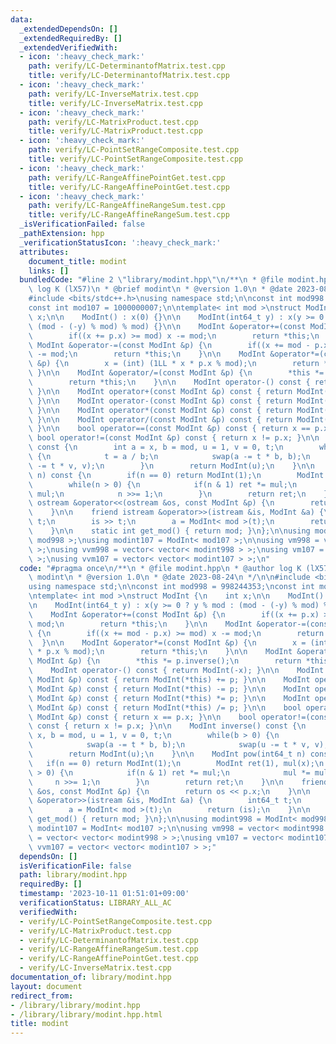 ```yaml
---
data:
  _extendedDependsOn: []
  _extendedRequiredBy: []
  _extendedVerifiedWith:
  - icon: ':heavy_check_mark:'
    path: verify/LC-DeterminantofMatrix.test.cpp
    title: verify/LC-DeterminantofMatrix.test.cpp
  - icon: ':heavy_check_mark:'
    path: verify/LC-InverseMatrix.test.cpp
    title: verify/LC-InverseMatrix.test.cpp
  - icon: ':heavy_check_mark:'
    path: verify/LC-MatrixProduct.test.cpp
    title: verify/LC-MatrixProduct.test.cpp
  - icon: ':heavy_check_mark:'
    path: verify/LC-PointSetRangeComposite.test.cpp
    title: verify/LC-PointSetRangeComposite.test.cpp
  - icon: ':heavy_check_mark:'
    path: verify/LC-RangeAffinePointGet.test.cpp
    title: verify/LC-RangeAffinePointGet.test.cpp
  - icon: ':heavy_check_mark:'
    path: verify/LC-RangeAffineRangeSum.test.cpp
    title: verify/LC-RangeAffineRangeSum.test.cpp
  _isVerificationFailed: false
  _pathExtension: hpp
  _verificationStatusIcon: ':heavy_check_mark:'
  attributes:
    document_title: modint
    links: []
  bundledCode: "#line 2 \"library/modint.hpp\"\n/**\n * @file modint.hpp\n * @author\
    \ log K (lX57)\n * @brief modint\n * @version 1.0\n * @date 2023-08-24\n */\n\n\
    #include <bits/stdc++.h>\nusing namespace std;\n\nconst int mod998 = 998244353;\n\
    const int mod107 = 1000000007;\n\ntemplate< int mod >\nstruct ModInt {\n    int\
    \ x;\n\n    ModInt() : x(0) {}\n\n    ModInt(int64_t y) : x(y >= 0 ? y % mod :\
    \ (mod - (-y) % mod) % mod) {}\n\n    ModInt &operator+=(const ModInt &p) {\n\
    \        if((x += p.x) >= mod) x -= mod;\n        return *this;\n    }\n\n   \
    \ ModInt &operator-=(const ModInt &p) {\n        if((x += mod - p.x) >= mod) x\
    \ -= mod;\n        return *this;\n    }\n\n    ModInt &operator*=(const ModInt\
    \ &p) {\n        x = (int) (1LL * x * p.x % mod);\n        return *this;\n   \
    \ }\n\n    ModInt &operator/=(const ModInt &p) {\n        *this *= p.inverse();\n\
    \        return *this;\n    }\n\n    ModInt operator-() const { return ModInt(-x);\
    \ }\n\n    ModInt operator+(const ModInt &p) const { return ModInt(*this) += p;\
    \ }\n\n    ModInt operator-(const ModInt &p) const { return ModInt(*this) -= p;\
    \ }\n\n    ModInt operator*(const ModInt &p) const { return ModInt(*this) *= p;\
    \ }\n\n    ModInt operator/(const ModInt &p) const { return ModInt(*this) /= p;\
    \ }\n\n    bool operator==(const ModInt &p) const { return x == p.x; }\n\n   \
    \ bool operator!=(const ModInt &p) const { return x != p.x; }\n\n    ModInt inverse()\
    \ const {\n        int a = x, b = mod, u = 1, v = 0, t;\n        while(b > 0)\
    \ {\n            t = a / b;\n            swap(a -= t * b, b);\n            swap(u\
    \ -= t * v, v);\n        }\n        return ModInt(u);\n    }\n\n    ModInt pow(int64_t\
    \ n) const {\n        if(n == 0) return ModInt(1);\n        ModInt ret(1), mul(x);\n\
    \        while(n > 0) {\n            if(n & 1) ret *= mul;\n            mul *=\
    \ mul;\n            n >>= 1;\n        }\n        return ret;\n    }\n\n    friend\
    \ ostream &operator<<(ostream &os, const ModInt &p) {\n        return os << p.x;\n\
    \    }\n\n    friend istream &operator>>(istream &is, ModInt &a) {\n        int64_t\
    \ t;\n        is >> t;\n        a = ModInt< mod >(t);\n        return (is);\n\
    \    }\n\n    static int get_mod() { return mod; }\n};\n\nusing modint998 = ModInt<\
    \ mod998 >;\nusing modint107 = ModInt< mod107 >;\n\nusing vm998 = vector< modint998\
    \ >;\nusing vvm998 = vector< vector< modint998 > >;\nusing vm107 = vector< modint107\
    \ >;\nusing vvm107 = vector< vector< modint107 > >;\n"
  code: "#pragma once\n/**\n * @file modint.hpp\n * @author log K (lX57)\n * @brief\
    \ modint\n * @version 1.0\n * @date 2023-08-24\n */\n\n#include <bits/stdc++.h>\n\
    using namespace std;\n\nconst int mod998 = 998244353;\nconst int mod107 = 1000000007;\n\
    \ntemplate< int mod >\nstruct ModInt {\n    int x;\n\n    ModInt() : x(0) {}\n\
    \n    ModInt(int64_t y) : x(y >= 0 ? y % mod : (mod - (-y) % mod) % mod) {}\n\n\
    \    ModInt &operator+=(const ModInt &p) {\n        if((x += p.x) >= mod) x -=\
    \ mod;\n        return *this;\n    }\n\n    ModInt &operator-=(const ModInt &p)\
    \ {\n        if((x += mod - p.x) >= mod) x -= mod;\n        return *this;\n  \
    \  }\n\n    ModInt &operator*=(const ModInt &p) {\n        x = (int) (1LL * x\
    \ * p.x % mod);\n        return *this;\n    }\n\n    ModInt &operator/=(const\
    \ ModInt &p) {\n        *this *= p.inverse();\n        return *this;\n    }\n\n\
    \    ModInt operator-() const { return ModInt(-x); }\n\n    ModInt operator+(const\
    \ ModInt &p) const { return ModInt(*this) += p; }\n\n    ModInt operator-(const\
    \ ModInt &p) const { return ModInt(*this) -= p; }\n\n    ModInt operator*(const\
    \ ModInt &p) const { return ModInt(*this) *= p; }\n\n    ModInt operator/(const\
    \ ModInt &p) const { return ModInt(*this) /= p; }\n\n    bool operator==(const\
    \ ModInt &p) const { return x == p.x; }\n\n    bool operator!=(const ModInt &p)\
    \ const { return x != p.x; }\n\n    ModInt inverse() const {\n        int a =\
    \ x, b = mod, u = 1, v = 0, t;\n        while(b > 0) {\n            t = a / b;\n\
    \            swap(a -= t * b, b);\n            swap(u -= t * v, v);\n        }\n\
    \        return ModInt(u);\n    }\n\n    ModInt pow(int64_t n) const {\n     \
    \   if(n == 0) return ModInt(1);\n        ModInt ret(1), mul(x);\n        while(n\
    \ > 0) {\n            if(n & 1) ret *= mul;\n            mul *= mul;\n       \
    \     n >>= 1;\n        }\n        return ret;\n    }\n\n    friend ostream &operator<<(ostream\
    \ &os, const ModInt &p) {\n        return os << p.x;\n    }\n\n    friend istream\
    \ &operator>>(istream &is, ModInt &a) {\n        int64_t t;\n        is >> t;\n\
    \        a = ModInt< mod >(t);\n        return (is);\n    }\n\n    static int\
    \ get_mod() { return mod; }\n};\n\nusing modint998 = ModInt< mod998 >;\nusing\
    \ modint107 = ModInt< mod107 >;\n\nusing vm998 = vector< modint998 >;\nusing vvm998\
    \ = vector< vector< modint998 > >;\nusing vm107 = vector< modint107 >;\nusing\
    \ vvm107 = vector< vector< modint107 > >;"
  dependsOn: []
  isVerificationFile: false
  path: library/modint.hpp
  requiredBy: []
  timestamp: '2023-10-11 01:51:01+09:00'
  verificationStatus: LIBRARY_ALL_AC
  verifiedWith:
  - verify/LC-PointSetRangeComposite.test.cpp
  - verify/LC-MatrixProduct.test.cpp
  - verify/LC-DeterminantofMatrix.test.cpp
  - verify/LC-RangeAffineRangeSum.test.cpp
  - verify/LC-RangeAffinePointGet.test.cpp
  - verify/LC-InverseMatrix.test.cpp
documentation_of: library/modint.hpp
layout: document
redirect_from:
- /library/library/modint.hpp
- /library/library/modint.hpp.html
title: modint
---
```

